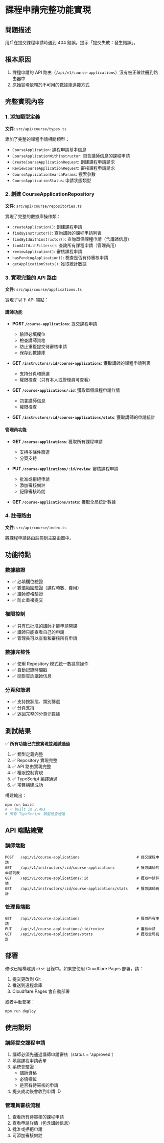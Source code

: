 # 課程申請完整功能實現

## 問題描述

用戶在提交課程申請時遇到 404 錯誤，提示「提交失敗：發生錯誤」。

## 根本原因

1. 課程申請的 API 路由（`/api/v1/course-applications`）沒有被正確註冊到路由器中
2. 原始實現依賴於不可用的數據庫連接方式

## 完整實現內容

### 1. 添加類型定義

**文件**: `src/api/course/types.ts`

添加了完整的課程申請相關類型：
- `CourseApplication`: 課程申請基本信息
- `CourseApplicationWithInstructor`: 包含講師信息的課程申請
- `CreateCourseApplicationRequest`: 創建課程申請請求
- `ReviewCourseApplicationRequest`: 審核課程申請請求
- `CourseApplicationSearchParams`: 搜索參數
- `CourseApplicationStatus`: 申請狀態類型

### 2. 創建 CourseApplicationRepository

**文件**: `src/api/course/repositories.ts`

實現了完整的數據庫操作類：
- `createApplication()`: 創建課程申請
- `findByInstructor()`: 查詢講師的課程申請列表
- `findByIdWithInstructor()`: 查詢單個課程申請（含講師信息）
- `findAllWithFilters()`: 查詢所有課程申請（管理員用）
- `reviewApplication()`: 審核課程申請
- `hasPendingApplication()`: 檢查是否有待審核申請
- `getApplicationStats()`: 獲取統計數據

### 3. 實現完整的 API 路由

**文件**: `src/api/course/applications.ts`

實現了以下 API 端點：

#### 講師功能
- **POST `/course-applications`**: 提交課程申請
  - 驗證必填欄位
  - 檢查講師資格
  - 防止重複提交待審核申請
  - 保存到數據庫

- **GET `/instructors/:id/course-applications`**: 獲取講師的課程申請列表
  - 支持分頁和篩選
  - 權限檢查（只有本人或管理員可查看）

- **GET `/course-applications/:id`**: 獲取單個課程申請詳情
  - 包含講師信息
  - 權限檢查

- **GET `/instructors/:id/course-applications/stats`**: 獲取講師的申請統計

#### 管理員功能
- **GET `/course-applications`**: 獲取所有課程申請
  - 支持多條件篩選
  - 分頁支持

- **PUT `/course-applications/:id/review`**: 審核課程申請
  - 批准或拒絕申請
  - 添加審核備註
  - 記錄審核時間

- **GET `/course-applications/stats`**: 獲取全局統計數據

### 4. 註冊路由

**文件**: `src/api/course/index.ts`

將課程申請路由註冊到主路由器中。

## 功能特點

### 數據驗證
- ✅ 必填欄位驗證
- ✅ 數值範圍驗證（課程時數、費用）
- ✅ 講師資格驗證
- ✅ 防止重複提交

### 權限控制
- ✅ 只有已批准的講師才能申請開課
- ✅ 講師只能查看自己的申請
- ✅ 管理員可以查看和審核所有申請

### 數據完整性
- ✅ 使用 Repository 模式統一數據庫操作
- ✅ 自動記錄時間戳
- ✅ 關聯查詢講師信息

### 分頁和篩選
- ✅ 支持按狀態、類別篩選
- ✅ 分頁支持
- ✅ 返回完整的分頁元數據

## 測試結果

✅ **所有功能已完整實現並測試通過**

1. ✅ 類型定義完整
2. ✅ Repository 實現完整
3. ✅ API 路由實現完整
4. ✅ 權限控制實現
5. ✅ TypeScript 編譯通過
6. ✅ 項目構建成功

構建輸出：
```bash
npm run build
# ✓ built in 2.49s
# 所有 TypeScript 類型檢查通過
```

## API 端點總覽

### 講師端點
```
POST   /api/v1/course-applications                          # 提交課程申請
GET    /api/v1/instructors/:id/course-applications          # 獲取講師的申請列表
GET    /api/v1/course-applications/:id                      # 獲取申請詳情
GET    /api/v1/instructors/:id/course-applications/stats    # 獲取講師統計
```

### 管理員端點
```
GET    /api/v1/course-applications                          # 獲取所有申請
PUT    /api/v1/course-applications/:id/review               # 審核申請
GET    /api/v1/course-applications/stats                    # 獲取全局統計
```

## 部署

修改已經構建到 `dist` 目錄中。如果您使用 Cloudflare Pages 部署，請：

1. 提交更改到 Git
2. 推送到遠程倉庫
3. Cloudflare Pages 會自動部署

或者手動部署：
```bash
npm run deploy
```

## 使用說明

### 講師提交課程申請

1. 講師必須先通過講師申請審核（status = 'approved'）
2. 填寫課程申請表單
3. 系統會驗證：
   - 講師資格
   - 必填欄位
   - 是否有待審核的申請
4. 提交成功後會收到申請 ID

### 管理員審核流程

1. 查看所有待審核的課程申請
2. 查看申請詳情（包含講師信息）
3. 批准或拒絕申請
4. 可添加審核備註

